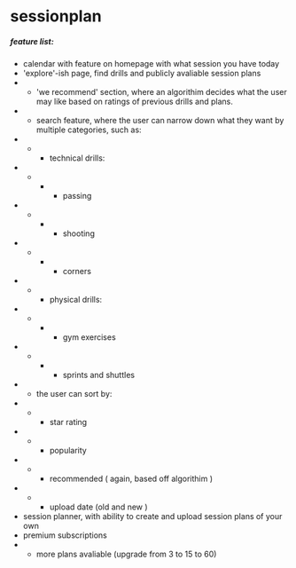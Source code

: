 # sessionplan

##### feature list:
- calendar with feature on homepage with what session you have today
- 'explore'-ish page, find drills and publicly avaliable session plans
- - 'we recommend' section, where an algorithim decides what the user may like based on ratings of previous drills and plans.
- - search feature, where the user can narrow down what they want by multiple categories, such as:
- - - technical drills:
- - - - passing
- - - - shooting
- - - - corners
- - - physical drills:
- - - - gym exercises
- - - - sprints and shuttles
- - the user can sort by:
- - - star rating
- - - popularity
- - - recommended ( again, based off algorithim )
- - - upload date  (old and new )
- session planner, with ability to create and upload session plans of your own
- premium subscriptions
- - more plans avaliable (upgrade from 3 to 15 to 60)